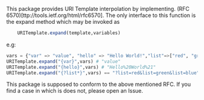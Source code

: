 This package provides URI Template interpolation by implementing. (RFC 6570)[ttp://tools.ietf.org/html/rfc6570]. The only interface to this function is the expand method which may be invoked as

```julia
	URITemplate.expand(template,variables)
```

e.g:

```julia
vars = {"var" => "value", "hello" => "Hello World!","list"=>["red", "green", "blue"]}
URITemplate.expand("{var}",vars) # "value"
URITemplate.expand("{hello}",vars) # "Hello%20World%21"
URITemplate.expand("{?list*}",vars) == "?list=red&list=green&list=blue"
```

This package is supposed to conform to the above mentioned RFC. If you find
a case in which is does not, please open an Issue. 

